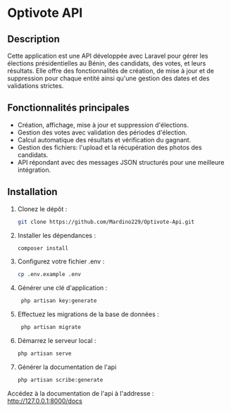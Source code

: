 # Optivote API

## Description
Cette application est une API développée avec Laravel pour gérer les élections présidentielles au Bénin, des candidats, des votes, et leurs résultats. Elle offre des fonctionnalités de création, de mise à jour et de suppression pour chaque entité ainsi qu'une gestion des dates et des validations strictes.

## Fonctionnalités principales
- Création, affichage, mise à jour et suppression d'élections.
- Gestion des votes avec validation des périodes d'élection.
- Calcul automatique des résultats et vérification du gagnant.
- Gestion des fichiers: l'upload et la récupération des photos des candidats.
- API répondant avec des messages JSON structurés pour une meilleure intégration.

## Installation
1. Clonez le dépôt :
   ```bash
   git clone https://github.com/Mardino229/Optivote-Api.git
    ```
2. Installer les dépendances :
    ```bash
   composer install
    ```
3. Configurez votre fichier .env :
   ```bash
   cp .env.example .env
    ```
4. Générer une clé d'application :
   ```bash
    php artisan key:generate
    ```
5. Effectuez les migrations de la base de données :
   ```bash
    php artisan migrate
    ```
6. Démarrez le serveur local :
    ```bash
    php artisan serve
    ```
7. Générer la documentation de l'api 
    ```bash
    php artisan scribe:generate
    ```

Accédez à la documentation de l'api à l'addresse : http://127.0.0.1:8000/docs

